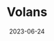 ---
title: "Volans"
cc-type: constellation
borders:
  - Carina
  - Chamaeleon 
  - Dorado
  - Mensa
  - Pictor
date: 2023-06-24
hashtag: volans
subdivision-of:
  - southern celestial hemisphere
tags:
  - Flying Fish
  - Constellation
---